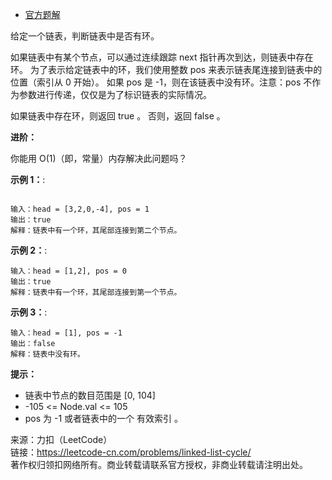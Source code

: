 * [官方题解](https://leetcode-cn.com/problems/linked-list-cycle/solution/huan-xing-lian-biao-by-leetcode-solution/)

给定一个链表，判断链表中是否有环。

如果链表中有某个节点，可以通过连续跟踪 next 指针再次到达，则链表中存在环。 为了表示给定链表中的环，我们使用整数 pos 来表示链表尾连接到链表中的位置（索引从 0 开始）。 如果 pos 是 -1，则在该链表中没有环。注意：pos 不作为参数进行传递，仅仅是为了标识链表的实际情况。

如果链表中存在环，则返回 true 。 否则，返回 false 。

**进阶：**

你能用 O(1)（即，常量）内存解决此问题吗？

**示例 1：**:<br>
```

输入：head = [3,2,0,-4], pos = 1
输出：true
解释：链表中有一个环，其尾部连接到第二个节点。
```

**示例 2：**:<br>

```
输入：head = [1,2], pos = 0
输出：true
解释：链表中有一个环，其尾部连接到第一个节点。
```

**示例 3：**:<br>

```
输入：head = [1], pos = -1
输出：false
解释：链表中没有环。
```

**提示：** <br>
* 链表中节点的数目范围是 [0, 104]
* -105 <= Node.val <= 105
* pos 为 -1 或者链表中的一个 有效索引 。


来源：力扣（LeetCode）<br>
链接：https://leetcode-cn.com/problems/linked-list-cycle/ <br>
著作权归领扣网络所有。商业转载请联系官方授权，非商业转载请注明出处。<br>